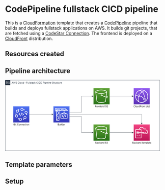 # CodePipeline fullstack CICD pipeline

This is a [CloudFormation](https://docs.aws.amazon.com/AWSCloudFormation/latest/UserGuide/Welcome.html) template that creates a [CodePipeline](https://aws.amazon.com/codepipeline/) pipeline that builds and deploys fullstack applications on AWS. It builds git projects, that are fetched using a [CodeStar Connection](https://docs.aws.amazon.com/codestar-connections/latest/APIReference/Welcome.html). The frontend is deployed on a [CloudFront](https://docs.aws.amazon.com/AmazonCloudFront/latest/DeveloperGuide/Introduction.html) distribution.

## Resources created

## Pipeline architecture

![Diagram of how the pipeline is structured](architecture.png)

## Template parameters

## Setup
